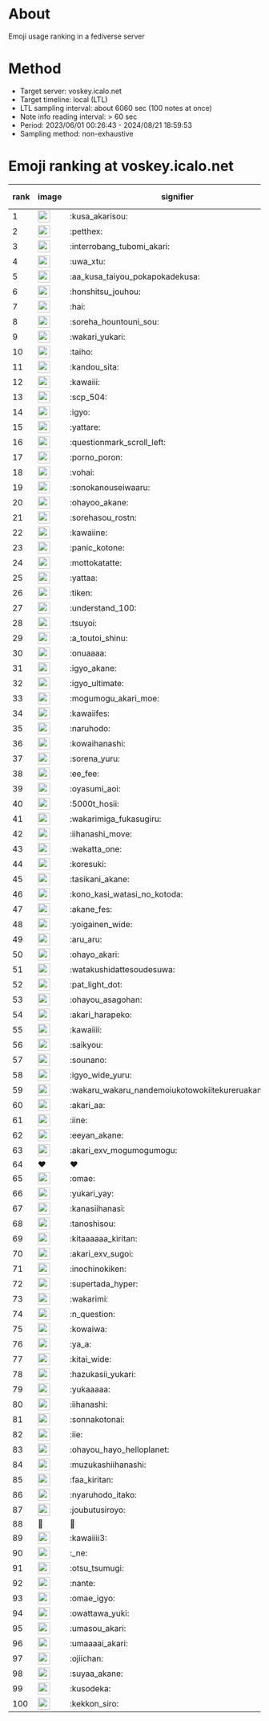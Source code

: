 # About
Emoji usage ranking in a fediverse server

# Method
- Target server: voskey.icalo.net
- Target timeline: local (LTL)
- LTL sampling interval: about 6060 sec (100 notes at once)
- Note info reading interval: > 60 sec
- Period: 2023/06/01 00:26:43 - 2024/08/21 18:59:53 
- Sampling method: non-exhaustive

# Emoji ranking at voskey.icalo.net

|rank|image|signifier|type|frequency score|
|----|----|----|----|----|
|1|<img height="24" src="https://voskey.icalo.net/emoji/kusa_akarisou.webp">|:kusa_akarisou:|custom|30603|
|2|<img height="24" src="https://voskey.icalo.net/emoji/petthex.webp">|:petthex:|custom|22370|
|3|<img height="24" src="https://voskey.icalo.net/emoji/interrobang_tubomi_akari.webp">|:interrobang_tubomi_akari:|custom|12072|
|4|<img height="24" src="https://voskey.icalo.net/emoji/uwa_xtu.webp">|:uwa_xtu:|custom|12027|
|5|<img height="24" src="https://voskey.icalo.net/emoji/aa_kusa_taiyou_pokapokadekusa.webp">|:aa_kusa_taiyou_pokapokadekusa:|custom|9208|
|6|<img height="24" src="https://voskey.icalo.net/emoji/honshitsu_jouhou.webp">|:honshitsu_jouhou:|custom|9202|
|7|<img height="24" src="https://voskey.icalo.net/emoji/hai.webp">|:hai:|custom|8000|
|8|<img height="24" src="https://voskey.icalo.net/emoji/soreha_hountouni_sou.webp">|:soreha_hountouni_sou:|custom|7085|
|9|<img height="24" src="https://voskey.icalo.net/emoji/wakari_yukari.webp">|:wakari_yukari:|custom|6827|
|10|<img height="24" src="https://voskey.icalo.net/emoji/taiho.webp">|:taiho:|custom|6705|
|11|<img height="24" src="https://voskey.icalo.net/emoji/kandou_sita.webp">|:kandou_sita:|custom|6149|
|12|<img height="24" src="https://voskey.icalo.net/emoji/kawaiii.webp">|:kawaiii:|custom|6124|
|13|<img height="24" src="https://voskey.icalo.net/emoji/scp_504.webp">|:scp_504:|custom|5765|
|14|<img height="24" src="https://voskey.icalo.net/emoji/igyo.webp">|:igyo:|custom|4513|
|15|<img height="24" src="https://voskey.icalo.net/emoji/yattare.webp">|:yattare:|custom|4511|
|16|<img height="24" src="https://voskey.icalo.net/emoji/questionmark_scroll_left.webp">|:questionmark_scroll_left:|custom|4505|
|17|<img height="24" src="https://voskey.icalo.net/emoji/porno_poron.webp">|:porno_poron:|custom|4391|
|18|<img height="24" src="https://voskey.icalo.net/emoji/vohai.webp">|:vohai:|custom|4192|
|19|<img height="24" src="https://voskey.icalo.net/emoji/sonokanouseiwaaru.webp">|:sonokanouseiwaaru:|custom|4156|
|20|<img height="24" src="https://voskey.icalo.net/emoji/ohayoo_akane.webp">|:ohayoo_akane:|custom|4095|
|21|<img height="24" src="https://voskey.icalo.net/emoji/sorehasou_rostn.webp">|:sorehasou_rostn:|custom|4015|
|22|<img height="24" src="https://voskey.icalo.net/emoji/kawaiine.webp">|:kawaiine:|custom|3965|
|23|<img height="24" src="https://voskey.icalo.net/emoji/panic_kotone.webp">|:panic_kotone:|custom|3919|
|24|<img height="24" src="https://voskey.icalo.net/emoji/mottokatatte.webp">|:mottokatatte:|custom|3703|
|25|<img height="24" src="https://voskey.icalo.net/emoji/yattaa.webp">|:yattaa:|custom|3684|
|26|<img height="24" src="https://voskey.icalo.net/emoji/tiken.webp">|:tiken:|custom|3617|
|27|<img height="24" src="https://voskey.icalo.net/emoji/understand_100.webp">|:understand_100:|custom|3568|
|28|<img height="24" src="https://voskey.icalo.net/emoji/tsuyoi.webp">|:tsuyoi:|custom|3327|
|29|<img height="24" src="https://voskey.icalo.net/emoji/a_toutoi_shinu.webp">|:a_toutoi_shinu:|custom|3323|
|30|<img height="24" src="https://voskey.icalo.net/emoji/onuaaaa.webp">|:onuaaaa:|custom|3071|
|31|<img height="24" src="https://voskey.icalo.net/emoji/igyo_akane.webp">|:igyo_akane:|custom|2992|
|32|<img height="24" src="https://voskey.icalo.net/emoji/igyo_ultimate.webp">|:igyo_ultimate:|custom|2866|
|33|<img height="24" src="https://voskey.icalo.net/emoji/mogumogu_akari_moe.webp">|:mogumogu_akari_moe:|custom|2851|
|34|<img height="24" src="https://voskey.icalo.net/emoji/kawaiifes.webp">|:kawaiifes:|custom|2845|
|35|<img height="24" src="https://voskey.icalo.net/emoji/naruhodo.webp">|:naruhodo:|custom|2811|
|36|<img height="24" src="https://voskey.icalo.net/emoji/kowaihanashi.webp">|:kowaihanashi:|custom|2718|
|37|<img height="24" src="https://voskey.icalo.net/emoji/sorena_yuru.webp">|:sorena_yuru:|custom|2598|
|38|<img height="24" src="https://voskey.icalo.net/emoji/ee_fee.webp">|:ee_fee:|custom|2591|
|39|<img height="24" src="https://voskey.icalo.net/emoji/oyasumi_aoi.webp">|:oyasumi_aoi:|custom|2587|
|40|<img height="24" src="https://voskey.icalo.net/emoji/5000t_hosii.webp">|:5000t_hosii:|custom|2503|
|41|<img height="24" src="https://voskey.icalo.net/emoji/wakarimiga_fukasugiru.webp">|:wakarimiga_fukasugiru:|custom|2431|
|42|<img height="24" src="https://voskey.icalo.net/emoji/iihanashi_move.webp">|:iihanashi_move:|custom|2400|
|43|<img height="24" src="https://voskey.icalo.net/emoji/wakatta_one.webp">|:wakatta_one:|custom|2229|
|44|<img height="24" src="https://voskey.icalo.net/emoji/koresuki.webp">|:koresuki:|custom|2215|
|45|<img height="24" src="https://voskey.icalo.net/emoji/tasikani_akane.webp">|:tasikani_akane:|custom|2205|
|46|<img height="24" src="https://voskey.icalo.net/emoji/kono_kasi_watasi_no_kotoda.webp">|:kono_kasi_watasi_no_kotoda:|custom|2186|
|47|<img height="24" src="https://voskey.icalo.net/emoji/akane_fes.webp">|:akane_fes:|custom|2175|
|48|<img height="24" src="https://voskey.icalo.net/emoji/yoigainen_wide.webp">|:yoigainen_wide:|custom|2153|
|49|<img height="24" src="https://voskey.icalo.net/emoji/aru_aru.webp">|:aru_aru:|custom|2146|
|50|<img height="24" src="https://voskey.icalo.net/emoji/ohayo_akari.webp">|:ohayo_akari:|custom|2143|
|51|<img height="24" src="https://voskey.icalo.net/emoji/watakushidattesoudesuwa.webp">|:watakushidattesoudesuwa:|custom|2112|
|52|<img height="24" src="https://voskey.icalo.net/emoji/pat_light_dot.webp">|:pat_light_dot:|custom|2090|
|53|<img height="24" src="https://voskey.icalo.net/emoji/ohayou_asagohan.webp">|:ohayou_asagohan:|custom|2067|
|54|<img height="24" src="https://voskey.icalo.net/emoji/akari_harapeko.webp">|:akari_harapeko:|custom|2021|
|55|<img height="24" src="https://voskey.icalo.net/emoji/kawaiiii.webp">|:kawaiiii:|custom|1992|
|56|<img height="24" src="https://voskey.icalo.net/emoji/saikyou.webp">|:saikyou:|custom|1967|
|57|<img height="24" src="https://voskey.icalo.net/emoji/sounano.webp">|:sounano:|custom|1949|
|58|<img height="24" src="https://voskey.icalo.net/emoji/igyo_wide_yuru.webp">|:igyo_wide_yuru:|custom|1943|
|59|<img height="24" src="https://voskey.icalo.net/emoji/wakaru_wakaru_nandemoiukotowokiitekureruakanetyan.webp">|:wakaru_wakaru_nandemoiukotowokiitekureruakanetyan:|custom|1865|
|60|<img height="24" src="https://voskey.icalo.net/emoji/akari_aa.webp">|:akari_aa:|custom|1865|
|61|<img height="24" src="https://voskey.icalo.net/emoji/iine.webp">|:iine:|custom|1822|
|62|<img height="24" src="https://voskey.icalo.net/emoji/eeyan_akane.webp">|:eeyan_akane:|custom|1813|
|63|<img height="24" src="https://voskey.icalo.net/emoji/akari_exv_mogumogumogu.webp">|:akari_exv_mogumogumogu:|custom|1800|
|64|❤|❤|unicode|1725|
|65|<img height="24" src="https://voskey.icalo.net/emoji/omae.webp">|:omae:|custom|1699|
|66|<img height="24" src="https://voskey.icalo.net/emoji/yukari_yay.webp">|:yukari_yay:|custom|1665|
|67|<img height="24" src="https://voskey.icalo.net/emoji/kanasiihanasi.webp">|:kanasiihanasi:|custom|1653|
|68|<img height="24" src="https://voskey.icalo.net/emoji/tanoshisou.webp">|:tanoshisou:|custom|1642|
|69|<img height="24" src="https://voskey.icalo.net/emoji/kitaaaaaa_kiritan.webp">|:kitaaaaaa_kiritan:|custom|1624|
|70|<img height="24" src="https://voskey.icalo.net/emoji/akari_exv_sugoi.webp">|:akari_exv_sugoi:|custom|1621|
|71|<img height="24" src="https://voskey.icalo.net/emoji/inochinokiken.webp">|:inochinokiken:|custom|1620|
|72|<img height="24" src="https://voskey.icalo.net/emoji/supertada_hyper.webp">|:supertada_hyper:|custom|1608|
|73|<img height="24" src="https://voskey.icalo.net/emoji/wakarimi.webp">|:wakarimi:|custom|1591|
|74|<img height="24" src="https://voskey.icalo.net/emoji/n_question.webp">|:n_question:|custom|1560|
|75|<img height="24" src="https://voskey.icalo.net/emoji/kowaiwa.webp">|:kowaiwa:|custom|1542|
|76|<img height="24" src="https://voskey.icalo.net/emoji/ya_a.webp">|:ya_a:|custom|1522|
|77|<img height="24" src="https://voskey.icalo.net/emoji/kitai_wide.webp">|:kitai_wide:|custom|1513|
|78|<img height="24" src="https://voskey.icalo.net/emoji/hazukasii_yukari.webp">|:hazukasii_yukari:|custom|1471|
|79|<img height="24" src="https://voskey.icalo.net/emoji/yukaaaaa.webp">|:yukaaaaa:|custom|1457|
|80|<img height="24" src="https://voskey.icalo.net/emoji/iihanashi.webp">|:iihanashi:|custom|1406|
|81|<img height="24" src="https://voskey.icalo.net/emoji/sonnakotonai.webp">|:sonnakotonai:|custom|1381|
|82|<img height="24" src="https://voskey.icalo.net/emoji/iie.webp">|:iie:|custom|1379|
|83|<img height="24" src="https://voskey.icalo.net/emoji/ohayou_hayo_helloplanet.webp">|:ohayou_hayo_helloplanet:|custom|1354|
|84|<img height="24" src="https://voskey.icalo.net/emoji/muzukashiihanashi.webp">|:muzukashiihanashi:|custom|1349|
|85|<img height="24" src="https://voskey.icalo.net/emoji/faa_kiritan.webp">|:faa_kiritan:|custom|1346|
|86|<img height="24" src="https://voskey.icalo.net/emoji/nyaruhodo_itako.webp">|:nyaruhodo_itako:|custom|1344|
|87|<img height="24" src="https://voskey.icalo.net/emoji/joubutusiroyo.webp">|:joubutusiroyo:|custom|1322|
|88|🤔|🤔|unicode|1316|
|89|<img height="24" src="https://voskey.icalo.net/emoji/kawaiiii3.webp">|:kawaiiii3:|custom|1300|
|90|<img height="24" src="https://voskey.icalo.net/emoji/_ne.webp">|:_ne:|custom|1293|
|91|<img height="24" src="https://voskey.icalo.net/emoji/otsu_tsumugi.webp">|:otsu_tsumugi:|custom|1272|
|92|<img height="24" src="https://voskey.icalo.net/emoji/nante.webp">|:nante:|custom|1254|
|93|<img height="24" src="https://voskey.icalo.net/emoji/omae_igyo.webp">|:omae_igyo:|custom|1251|
|94|<img height="24" src="https://voskey.icalo.net/emoji/owattawa_yuki.webp">|:owattawa_yuki:|custom|1236|
|95|<img height="24" src="https://voskey.icalo.net/emoji/umasou_akari.webp">|:umasou_akari:|custom|1194|
|96|<img height="24" src="https://voskey.icalo.net/emoji/umaaaai_akari.webp">|:umaaaai_akari:|custom|1182|
|97|<img height="24" src="https://voskey.icalo.net/emoji/ojiichan.webp">|:ojiichan:|custom|1182|
|98|<img height="24" src="https://voskey.icalo.net/emoji/suyaa_akane.webp">|:suyaa_akane:|custom|1176|
|99|<img height="24" src="https://voskey.icalo.net/emoji/kusodeka.webp">|:kusodeka:|custom|1170|
|100|<img height="24" src="https://voskey.icalo.net/emoji/kekkon_siro.webp">|:kekkon_siro:|custom|1168|
